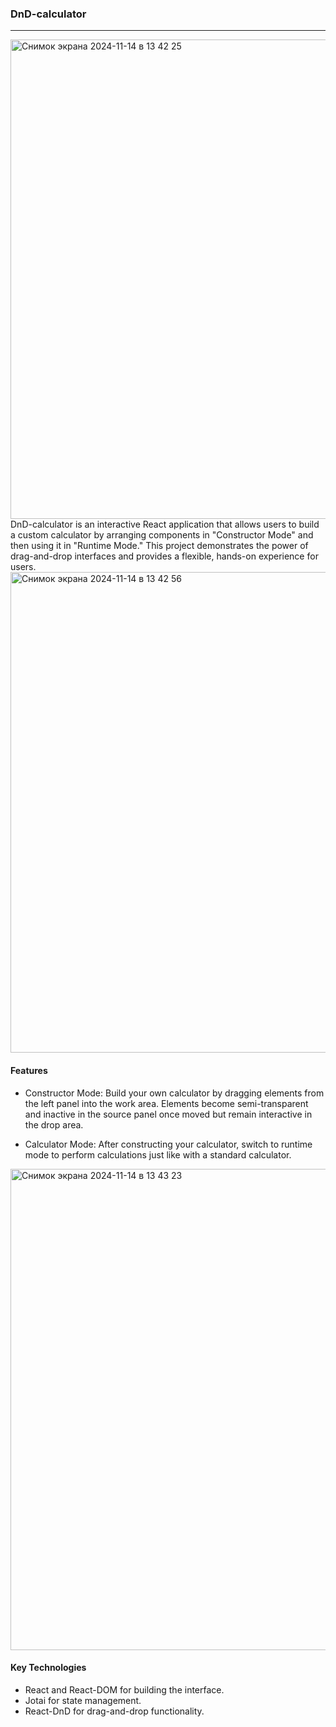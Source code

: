 ### DnD-calculator
___
<img width="767" alt="Снимок экрана 2024-11-14 в 13 42 25" src="https://github.com/user-attachments/assets/8587546e-955a-4ede-a6f6-cfcc83246333">
DnD-calculator is an interactive React application that allows users to build a custom calculator by arranging components in "Constructor Mode" and then using it in "Runtime Mode." This project demonstrates the power of drag-and-drop interfaces and provides a flexible, hands-on experience for users.

<img width="769" alt="Снимок экрана 2024-11-14 в 13 42 56" src="https://github.com/user-attachments/assets/437b1a9d-750f-4e97-87f9-db128e9fa6c1">

#### Features
* Constructor Mode: Build your own calculator by dragging elements from the left panel into the work area. Elements become semi-transparent and inactive in the source panel once moved but remain interactive in the drop area.

* Calculator Mode: After constructing your calculator, switch to runtime mode to perform calculations just like with a standard calculator.

<img width="770" alt="Снимок экрана 2024-11-14 в 13 43 23" src="https://github.com/user-attachments/assets/a7b82fd3-e4e7-412b-9589-f3a4cf5ef443">

#### Key Technologies
* React and React-DOM for building the interface.
* Jotai for state management.
* React-DnD for drag-and-drop functionality.
